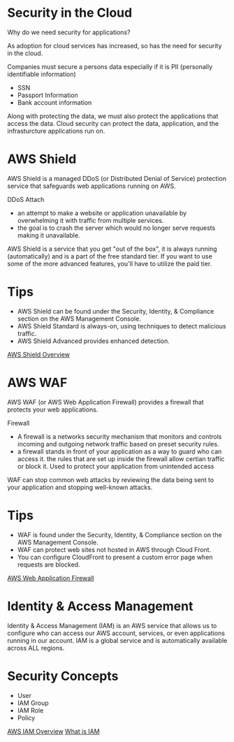 # Security in the Cloud
Why do we need security for applications?

As adoption for cloud services has increased, so has the need for security in the cloud.

Companies must secure a persons data especially if it is PII (personally identifiable information)
- SSN
- Passport Information
- Bank account information

Along with protecting the data, we must also protect the applications that access the data. Cloud security can protect the data, application, and the infrasturcture applications run on.

# AWS Shield
AWS Shield is a managed DDoS (or Distributed Denial of Service) protection service that safeguards web applications running on AWS.

DDoS Attach
- an attempt to make a website or application unavailable by overwhelming it with traffic from multiple services.
- the goal is to crash the server which would no longer serve requests making it unavailable.

AWS Shield is a service that you get "out of the box", it is always running (automatically) and is a part of the free standard tier. If you want to use some of the more advanced features, you'll have to utilize the paid tier.

# Tips
- AWS Shield can be found under the Security, Identity, & Compliance section on the AWS Management Console.
- AWS Shield Standard is always-on, using techniques to detect malicious traffic.
- AWS Shield Advanced provides enhanced detection.

[AWS Shield Overview](https://aws.amazon.com/shield/?whats-new-cards.sort-by=item.additionalFields.postDateTime&whats-new-cards.sort-order=desc)

# AWS WAF
AWS WAF (or AWS Web Application Firewall) provides a firewall that protects your web applications.

Firewall
- A firewall is a networks security mechanism that monitors and controls incoming and outgoing network traffic based on preset security rules.
- a firewall stands in front of your application as a way to guard who can access it. the rules that are set up inside the firewall allow certian traffic or block it. Used to protect your application from unintended access

WAF can stop common web attacks by reviewing the data being sent to your application and stopping well-known attacks.

# Tips
- WAF is found under the Security, Identity, & Compliance section on the AWS Management Console.
- WAF can protect web sites not hosted in AWS through Cloud Front.
- You can configure CloudFront to present a custom error page when requests are blocked.

[AWS Web Application Firewall](https://aws.amazon.com/waf/)


# Identity & Access Management
Identity & Access Management (IAM) is an AWS service that allows us to configure who can access our AWS account, services, or even applications running in our account. IAM is a global service and is automatically available across ALL regions.

# Security Concepts
- User
- IAM Group
- IAM Role
- Policy

[AWS IAM Overview](https://aws.amazon.com/iam/)
[What is IAM](https://docs.aws.amazon.com/IAM/latest/UserGuide/introduction.html)